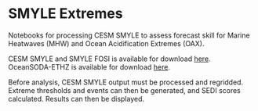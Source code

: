 # SMYLE Extremes
Notebooks for processing CESM SMYLE to assess forecast skill for Marine Heatwaves (MHW) and Ocean Acidification Extremes (OAX).

CESM SMYLE and SMYLE FOSI is available for download [here](https://www.earthsystemgrid.org/dataset/ucar.cgd.cesm2.smyle.html). OceanSODA-ETHZ is available for download [here](https://www.ncei.noaa.gov/data/oceans/ncei/ocads/data/0220059/).

Before analysis, CESM SMYLE output must be processed and regridded. Extreme thresholds and events can then be generated, and SEDI scores calculated. Results can then be displayed.
